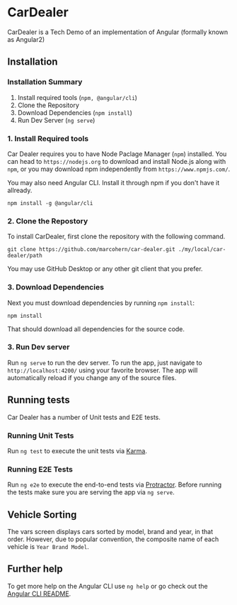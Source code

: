 # CarDealer

CarDealer is a Tech Demo of an implementation of Angular (formally known as Angular2)

## Installation

### Installation Summary

1. Install required tools (`npm, @angular/cli`)
2. Clone the Repository
3. Download Dependencies (`npm install`)
4. Run Dev Server (`ng serve`)

### 1. Install Required tools

Car Dealer requires you to have Node Paclage Manager (`npm`) installed. You can head to `https://nodejs.org` to download and install Node.js along with `npm`, or you may download npm independently from `https://www.npmjs.com/`.

You may also need Angular CLI. Install it through npm if you don't have it allready.

`npm install -g @angular/cli`

### 2. Clone the Repostory

To install CarDealer, first clone the repository with the following command.

`git clone https://github.com/marcohern/car-dealer.git ./my/local/car-dealer/path`

You may use GitHub Desktop or any other git client that you prefer.

### 3. Download Dependencies

Next you must download dependencies by running `npm install`:

`npm install`

That should download all dependencies for the source code.

### 3. Run Dev server

Run `ng serve` to run the dev server. To run the app, just navigate to `http://localhost:4200/` using your favorite browser. The app will automatically reload if you change any of the source files.

## Running tests

Car Dealer has a number of Unit tests and E2E tests.

### Running Unit Tests

Run `ng test` to execute the unit tests via [Karma](https://karma-runner.github.io).

### Running E2E Tests

Run `ng e2e` to execute the end-to-end tests via [Protractor](http://www.protractortest.org/).
Before running the tests make sure you are serving the app via `ng serve`.

## Vehicle Sorting

The vars screen displays cars sorted by model, brand and year, in that order. However, due to popular convention, the composite name of each vehicle is `Year Brand Model`.

## Further help

To get more help on the Angular CLI use `ng help` or go check out the [Angular CLI README](https://github.com/angular/angular-cli/blob/master/README.md).
